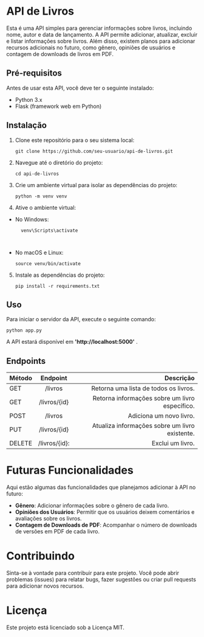 # API de Livros

Esta é uma API simples para gerenciar informações sobre livros, incluindo nome, autor e data de lançamento. A API permite adicionar, atualizar, excluir e listar informações sobre livros. Além disso, existem planos para adicionar recursos adicionais no futuro, como gênero, opiniões de usuários e contagem de downloads de livros em PDF.

## Pré-requisitos

Antes de usar esta API, você deve ter o seguinte instalado:

- Python 3.x
- Flask (framework web em Python)

## Instalação

1. Clone este repositório para o seu sistema local:

   ```shell
   git clone https://github.com/seu-usuario/api-de-livros.git

2. Navegue até o diretório do projeto:

   ``` shell
   cd api-de-livros

3. Crie um ambiente virtual para isolar as dependências do projeto:

   ```shell
   python -m venv venv
   
4. Ative o ambiente virtual:

  * No Windows:
   
    ```shell
      venv\Scripts\activate

   
 * No macOS e Linux:

   ``` shell
   source venv/bin/activate
   
5. Instale as dependências do projeto:

   ```shell
   pip install -r requirements.txt
   
## Uso

Para iniciar o servidor da API, execute o seguinte comando:

   ```shell
   python app.py
```


A API estará disponível em **'http://localhost:5000'** .


## Endpoints
Método | Endpoint | Descrição
:------|:---------:| ---------:
GET |  /livros  |   Retorna uma lista de todos os livros.
GET  | /livros/{id}| Retorna informações sobre um livro específico.
POST  | /livros  | Adiciona um novo livro.
PUT | /livros/{id} | Atualiza informações sobre um livro existente.
DELETE | /livros/{id}: | Exclui um livro.


# Futuras Funcionalidades
Aqui estão algumas das funcionalidades que planejamos adicionar à API no futuro:

* **Gênero**: Adicionar informações sobre o gênero de cada livro.
* **Opiniões dos Usuários**: Permitir que os usuários deixem comentários e avaliações sobre os livros.
* **Contagem de Downloads de PDF**: Acompanhar o número de downloads de versões em PDF de cada livro.

# Contribuindo
Sinta-se à vontade para contribuir para este projeto. Você pode abrir problemas (issues) para relatar bugs, fazer sugestões ou criar pull requests para adicionar novos recursos.

# Licença
Este projeto está licenciado sob a Licença MIT.
